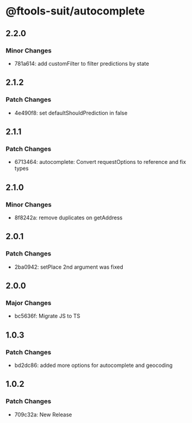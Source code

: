# @ftools-suit/autocomplete

## 2.2.0

### Minor Changes

-   781a614: add customFilter to filter predictions by state

## 2.1.2

### Patch Changes

-   4e490f8: set defaultShouldPrediction in false

## 2.1.1

### Patch Changes

-   6713464: autocomplete: Convert requestOptions to reference and fix types

## 2.1.0

### Minor Changes

-   8f8242a: remove duplicates on getAddress

## 2.0.1

### Patch Changes

-   2ba0942: setPlace 2nd argument was fixed

## 2.0.0

### Major Changes

-   bc5636f: Migrate JS to TS

## 1.0.3

### Patch Changes

-   bd2dc86: added more options for autocomplete and geocoding

## 1.0.2

### Patch Changes

-   709c32a: New Release
